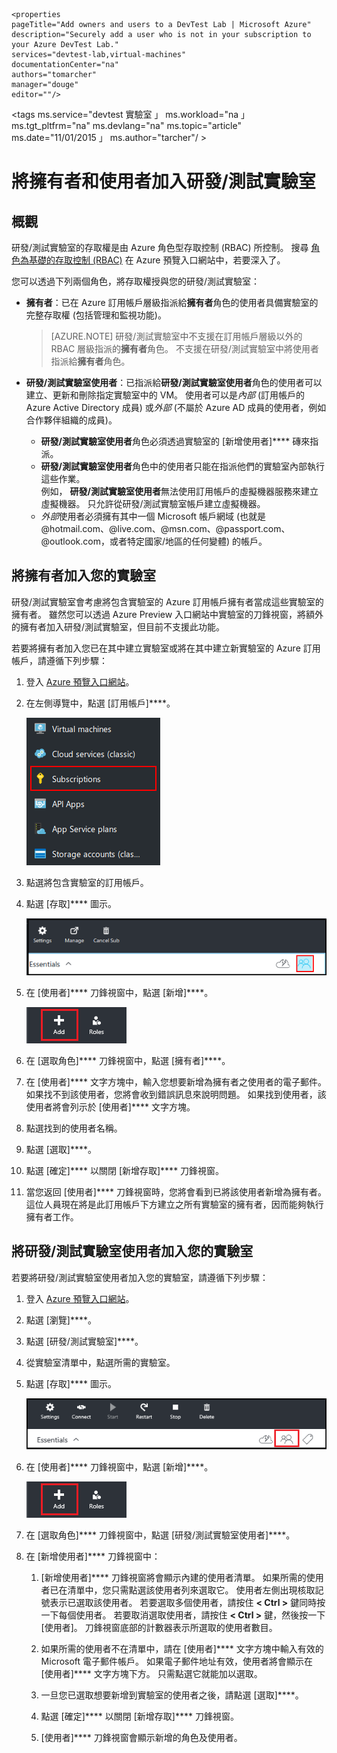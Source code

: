     <properties
    pageTitle="Add owners and users to a DevTest Lab | Microsoft Azure"
    description="Securely add a user who is not in your subscription to your Azure DevTest Lab."
    services="devtest-lab,virtual-machines"
    documentationCenter="na"
    authors="tomarcher"
    manager="douge"
    editor=""/>

<tags
    ms.service="devtest 實驗室 」
    ms.workload="na 」
    ms.tgt_pltfrm="na"
    ms.devlang="na"
    ms.topic="article"
    ms.date="11/01/2015 」
    ms.author="tarcher"/ >

# 將擁有者和使用者加入研發/測試實驗室

## 概觀

研發/測試實驗室的存取權是由 Azure 角色型存取控制 (RBAC) 所控制。 搜尋 [角色為基礎的存取控制 (RBAC)](https://azure.microsoft.com/searchresults?query=Role%20Based%20Access%20Control%20%28RBAC%29) 在 Azure 預覽入口網站中，若要深入了。

您可以透過下列兩個角色，將存取權授與您的研發/測試實驗室：

 - **擁有者**：已在 Azure 訂用帳戶層級指派給**擁有者**角色的使用者具備實驗室的完整存取權 (包括管理和監視功能)。
     > [AZURE.NOTE] 研發/測試實驗室中不支援在訂用帳戶層級以外的 RBAC 層級指派的**擁有者**角色。 不支援在研發/測試實驗室中將使用者指派給**擁有者**角色。

 -  **研發/測試實驗室使用者**：已指派給**研發/測試實驗室使用者**角色的使用者可以建立、更新和刪除指定實驗室中的 VM。 使用者可以是*內部* (訂用帳戶的 Azure Active Directory 成員) 或*外部* (不屬於 Azure AD 成員的使用者，例如合作夥伴組織的成員)。
    -  **研發/測試實驗室使用者**角色必須透過實驗室的 [新增使用者]**** 磚來指派。
    -  **研發/測試實驗室使用者**角色中的使用者只能在指派他們的實驗室內部執行這些作業。  
    例如， **研發/測試實驗室使用者**無法使用訂用帳戶的虛擬機器服務來建立虛擬機器。 只允許從研發/測試實驗室帳戶建立虛擬機器。
    - *外部*使用者必須擁有其中一個 Microsoft 帳戶網域 (也就是 @hotmail.com、@live.com、@msn.com、@passport.com、@outlook.com，或者特定國家/地區的任何變體) 的帳戶。

## 將擁有者加入您的實驗室

研發/測試實驗室會考慮將包含實驗室的 Azure 訂用帳戶擁有者當成這些實驗室的擁有者。 雖然您可以透過 Azure Preview 入口網站中實驗室的刀鋒視窗，將額外的擁有者加入研發/測試實驗室，但目前不支援此功能。

若要將擁有者加入您已在其中建立實驗室或將在其中建立新實驗室的 Azure 訂用帳戶，請遵循下列步驟：

1. 登入 [Azure 預覽入口網站](http://portal.azure.com)。

1. 在左側導覽中，點選 [訂用帳戶]****。

    ![訂用帳戶連結](./media/devtest-lab-add-devtest-user/subscriptions.png)

1. 點選將包含實驗室的訂用帳戶。

1. 點選 [存取]**** 圖示。

    ![存取使用者](./media/devtest-lab-add-devtest-user/access-users.png)

1. 在 [使用者]**** 刀鋒視窗中，點選 [新增]****。

    ![新增使用者](./media/devtest-lab-add-devtest-user/devtest-users-blade.png)

1. 在 [選取角色]**** 刀鋒視窗中，點選 [擁有者]****。

1. 在 [使用者]**** 文字方塊中，輸入您想要新增為擁有者之使用者的電子郵件。 如果找不到該使用者，您將會收到錯誤訊息來說明問題。 如果找到使用者，該使用者將會列示於 [使用者]**** 文字方塊。

1. 點選找到的使用者名稱。

1. 點選 [選取]****。

1. 點選 [確定]**** 以關閉 [新增存取]**** 刀鋒視窗。

1. 當您返回 [使用者]**** 刀鋒視窗時，您將會看到已將該使用者新增為擁有者。 這位人員現在將是此訂用帳戶下方建立之所有實驗室的擁有者，因而能夠執行擁有者工作。

## 將研發/測試實驗室使用者加入您的實驗室

若要將研發/測試實驗室使用者加入您的實驗室，請遵循下列步驟：

1. 登入 [Azure 預覽入口網站](http://portal.azure.com)。

1. 點選 [瀏覽]****。

1. 點選 [研發/測試實驗室]****。

1. 從實驗室清單中，點選所需的實驗室。

1. 點選 [存取]**** 圖示。

    ![使用者存取](./media/devtest-lab-add-devtest-user/devtest-lab-home-blade.png)

1. 在 [使用者]**** 刀鋒視窗中，點選 [新增]****。

    ![新增使用者](./media/devtest-lab-add-devtest-user/devtest-users-blade.png)

1. 在 [選取角色]**** 刀鋒視窗中，點選 [研發/測試實驗室使用者]****。

1. 在 [新增使用者]**** 刀鋒視窗中：

    1. [新增使用者]**** 刀鋒視窗將會顯示內建的使用者清單。 如果所需的使用者已在清單中，您只需點選該使用者列來選取它。 使用者左側出現核取記號表示已選取該使用者。 若要選取多個使用者，請按住 **< Ctrl >** 鍵同時按一下每個使用者。 若要取消選取使用者，請按住 **< Ctrl >** 鍵，然後按一下 [使用者]。 刀鋒視窗底部的計數器表示所選取的使用者數目。

    1. 如果所需的使用者不在清單中，請在 [使用者]**** 文字方塊中輸入有效的 Microsoft 電子郵件帳戶。 如果電子郵件地址有效，使用者將會顯示在 [使用者]**** 文字方塊下方。 只需點選它就能加以選取。

    1. 一旦您已選取想要新增到實驗室的使用者之後，請點選 [選取]****。

    1. 點選 [確定]**** 以關閉 [新增存取]**** 刀鋒視窗。

    1. [使用者]**** 刀鋒視窗會顯示新增的角色及使用者。





